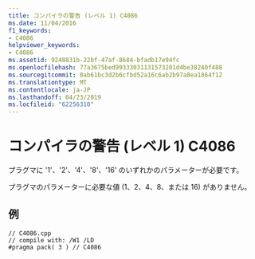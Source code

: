 ```yaml
---
title: コンパイラの警告 (レベル 1) C4086
ms.date: 11/04/2016
f1_keywords:
- C4086
helpviewer_keywords:
- C4086
ms.assetid: 9248831b-22bf-47af-8684-bfadb17e94fc
ms.openlocfilehash: 77a3675bed99333031131573201d4be38240f488
ms.sourcegitcommit: 0ab61bc3d2b6cfbd52a16c6ab2b97a8ea1864f12
ms.translationtype: MT
ms.contentlocale: ja-JP
ms.lasthandoff: 04/23/2019
ms.locfileid: "62256310"
---
```

# <a name="compiler-warning-level-1-c4086"></a>コンパイラの警告 (レベル 1) C4086

プラグマに '1'、'2'、'4'、'8'、'16' のいずれかのパラメーターが必要です。

プラグマのパラメーターに必要な値 (1、2、4、8、または 16) がありません。

## <a name="example"></a>例

```
// C4086.cpp
// compile with: /W1 /LD
#pragma pack( 3 ) // C4086
```